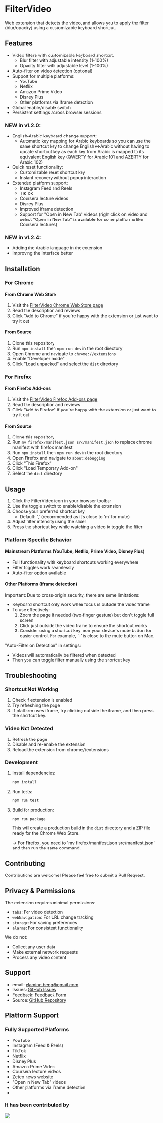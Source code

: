 # FilterVideo

Web extension that detects the video, and allows you to apply the filter (blur/opacity) using a customizable keyboard shortcut.

## Features

- Video filters with customizable keyboard shortcut:
  - Blur filter with adjustable intensity (1-100%)
  - Opacity filter with adjustable level (1-100%)
- Auto-filter on video detection (optional)
- Support for multiple platforms:
  - YouTube
  - Netflix
  - Amazon Prime Video
  - Disney Plus
  - Other platforms via iframe detection
- Global enable/disable switch
- Persistent settings across browser sessions

### NEW in v1.2.0:

- English-Arabic keyboard change support:
  - Automatic key mapping for Arabic keyboards so you can use the same shortcut key to change English<->Arabic without having to update shortcut key as each key from Arabic is mapped to its equivalent English key (QWERTY for Arabic 101 and AZERTY for Arabic 102)
- Quick reset functionality:
  - Customizable reset shortcut key
  - Instant recovery without popup interaction
- Extended platform support:
  - Instagram Feed and Reels
  - TikTok
  - Coursera lecture videos
  - Disney Plus
  - Improved iframe detection
  - Support for "Open in New Tab" videos (right click on video and select "Open in New Tab" is available for some platforms like Coursera lectures)



### NEW in v1.2.4:

  - Adding the Arabic language in the extension
  - Improving the interface better


## Installation

### For Chrome

#### From Chrome Web Store

1. Visit the [FilterVideo Chrome Web Store page](https://chromewebstore.google.com/detail/filtervideo/gchjhchmcjnphmbkmllgfalidiakaoea)
2. Read the description and reviews
3. Click "Add to Chrome" if you're happy with the extension or just want to try it out

#### From Source

1. Clone this repository
2. Run `npm install` then `npm run dev` in the root directory
3. Open Chrome and navigate to `chrome://extensions`
4. Enable "Developer mode"
5. Click "Load unpacked" and select the `dist` directory

### For Firefox

#### From Firefox Add-ons

1. Visit the [FilterVideo Firefox Add-ons page](https://addons.mozilla.org/en-US/firefox/addon/filtervideo/)
2. Read the description and reviews
3. Click "Add to Firefox" if you're happy with the extension or just want to try it out

#### From Source

1. Clone this repository
2. Run `mv firefox/manifest.json src/manifest.json` to replace chrome manifest with firefox manifest
3. Run `npm install` then `npm run dev` in the root directory
4. Open Firefox and navigate to `about:debugging`
5. Click "This Firefox"
6. Click "Load Temporary Add-on"
7. Select the `dist` directory

## Usage

1. Click the FilterVideo icon in your browser toolbar
2. Use the toggle switch to enable/disable the extension
3. Choose your preferred shortcut key
   - Default: ',' (recommended as it's close to 'm' for mute)
4. Adjust filter intensity using the slider
5. Press the shortcut key while watching a video to toggle the filter

### Platform-Specific Behavior

#### Mainstream Platforms (YouTube, Netflix, Prime Video, Disney Plus)

- Full functionality with keyboard shortcuts working everywhere
- Filter toggles work seamlessly
- Auto-filter option available

#### Other Platforms (iframe detection)

Important: Due to cross-origin security, there are some limitations:

- Keyboard shortcut only work when focus is outside the video frame
- To use effectively:
  1. Zoom the page if needed (two-finger gesture) but don't toggle full screen
  2. Click just outside the video frame to ensure the shortcut works
  3. Consider using a shortcut key near your device's mute button for easier control. For example, '-' is close to the mute button on Mac.

"Auto-Filter on Detection" in settings:

- Videos will automatically be filtered when detected
- Then you can toggle filter manually using the shortcut key

## Troubleshooting

### Shortcut Not Working

1. Check if extension is enabled
2. Try refreshing the page
3. If platform uses iframe, try clicking outside the iframe, and then press the shortcut key.

### Video Not Detected

1. Refresh the page
2. Disable and re-enable the extension
3. Reload the extension from chrome://extensions

### Development

1. Install dependencies:

   ```bash
   npm install
   ```

2. Run tests:

   ```bash
   npm run test
   ```

3. Build for production:

   ```bash
   npm run package
   ```

   This will create a production build in the `dist` directory and a ZIP file ready for the Chrome Web Store.

   -> For Firefox, you need to 'mv firefox/manifest.json src/manifest.json' and then run the same command.

## Contributing

Contributions are welcome! Please feel free to submit a Pull Request.

## Privacy & Permissions

The extension requires minimal permissions:

- `tabs`: For video detection
- `webNavigation`: For URL change tracking
- `storage`: For saving preferences
- `alarms`: For consistent functionality

We do not:

- Collect any user data
- Make external network requests
- Process any video content

## Support

- email: [elamine.beng@gmail.com](mailto:elamine.beng@gmail.com)
- Issues: [GitHub Issues](https://github.com/bengmoh/filter-video/issues)
- Feedback: [Feedback Form](https://forms.gle/muGcKNufR2XzAnVV9)
- Source: [GitHub Repository](https://github.com/bengmoh/filter-video)

## Platform Support

### Fully Supported Platforms

- YouTube
- Instagram (Feed & Reels)
- TikTok
- Netflix
- Disney Plus
- Amazon Prime Video
- Coursera lecture videos
- Zeteo news website
- "Open in New Tab" videos
- Other platforms via iframe detection
- 

### It has been contributed by
<a href="https://github.com/mohammed-ayoub-javascript"> 
<img src="https://avatars.githubusercontent.com/u/113200512?v=4"/>
</a>
